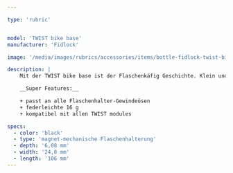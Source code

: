 ```yaml
---

type: 'rubric'


model: 'TWIST bike base'
manufacturer: 'Fidlock'

image: '/media/images/rubrics/accessories/items/bottle-fidlock-twist-bike-base.jpg'

description: |
    Mit der TWIST bike base ist der Flaschenkäfig Geschichte. Klein und flach integriert sie sich perfekt in jeden Fahrradrahmen ohne dabei groß aufzufallen. Dank des käfiglosen Systems können selbst die kleinsten Rahmen problemlos mit einer Trinkflasche ausgestattet werden. 

    __Super Features:__

    + passt an alle Flaschenhalter-Gewindeösen 
    + federleichte 16 g 
    + kompatibel mit allen TWIST modules

specs:
  - color: 'black'
  - type: 'magnet-mechanische Flaschenhalterung'
  - depth: '6,08 mm'
  - width: '24,8 mm'
  - length: '106 mm'
---
```

